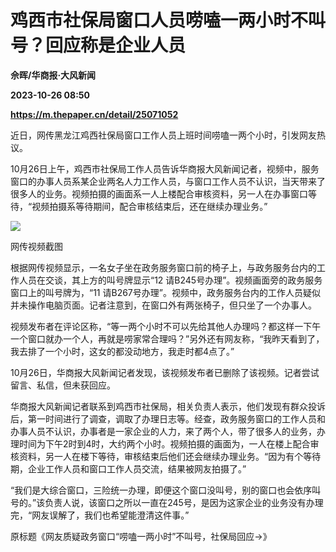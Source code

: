 # 鸡西市社保局窗口人员唠嗑一两小时不叫号？回应称是企业人员
**佘晖/华商报·大风新闻**

**2023-10-26 08:50**

**https://m.thepaper.cn/detail/25071052**

近日，网传黑龙江鸡西社保局窗口工作人员上班时间唠嗑一两个小时，引发网友热议。

10月26日上午，鸡西市社保局工作人员告诉华商报大风新闻记者，视频中，服务窗口的办事人员系某企业两名人力工作人员，与窗口工作人员不认识，当天带来了很多人的业务。视频拍摄的画面系一人上楼配合审核资料，另一人在办事窗口等待，“视频拍摄系等待期间，配合审核结束后，还在继续办理业务。”

![](https://imagecloud.thepaper.cn/thepaper/image/275/737/210.jpg)

网传视频截图

根据网传视频显示，一名女子坐在政务服务窗口前的椅子上，与政务服务台内的工作人员在交谈，其上方的叫号牌显示“12 请B245号办理”。视频画面旁的政务服务窗口上的叫号牌为，“11 请B267号办理”。视频中，政务服务台内的工作人员疑似并未操作电脑页面。记者注意到，在窗口外有两张椅子，但只坐了一个办事人。

视频发布者在评论区称，“等一两个小时不可以先给其他人办理吗？都这样一下午一个窗口就办一个人，再就是唠家常合理吗？”另外还有网友称，“我昨天看到了，我去排了一个小时，这女的都没动地方，我走时都4点了。”

10月26日，华商报大风新闻记者发现，该视频发布者已删除了该视频。记者尝试留言、私信，但未获回应。

华商报大风新闻记者联系到鸡西市社保局，相关负责人表示，他们发现有群众投诉后，第一时间进行了调查，调取了办理日志等。经查，政务服务窗口的工作人员和办事人员不认识，办事者是一家企业的人力，来了两个人，带了很多人的业务，办理时间为下午2时到4时，大约两个小时。视频拍摄的画面为，一人在楼上配合审核资料，另一人在楼下等待，审核结束后他们还会继续办理业务。“因为有个等待期，企业工作人员和窗口工作人员交流，结果被网友拍摄了。”

“我们是大综合窗口，三险统一办理，即便这个窗口没叫号，别的窗口也会依序叫号的。”该负责人说，该窗口之所以一直在245号，是因为这家企业的业务没有办理完，“网友误解了，我们也希望能澄清这件事。”

原标题《网友质疑政务窗口“唠嗑一两小时”不叫号，社保局回应→》